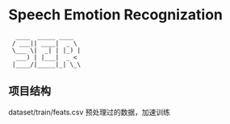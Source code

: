 # Speech Emotion Recognization
```
  ____  _____ ____  
 / ___|| ____|  _ \ 
 \___ \|  _| | |_) |
  ___) | |___|  _ < 
 |____/|_____|_| \_\  
```



## 项目结构
dataset/train/feats.csv 预处理过的数据，加速训练